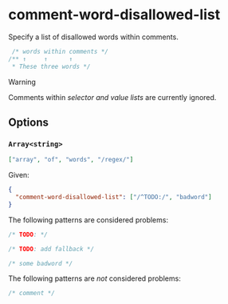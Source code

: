 # comment-word-disallowed-list

Specify a list of disallowed words within comments.

<!-- prettier-ignore -->
```css
 /* words within comments */
/** ↑     ↑      ↑
 * These three words */
```

> [!WARNING]
> Comments within _selector and value lists_ are currently ignored.

## Options

### `Array<string>`

```json
["array", "of", "words", "/regex/"]
```

Given:

```json
{
  "comment-word-disallowed-list": ["/^TODO:/", "badword"]
}
```

The following patterns are considered problems:

<!-- prettier-ignore -->
```css
/* TODO: */
```

<!-- prettier-ignore -->
```css
/* TODO: add fallback */
```

<!-- prettier-ignore -->
```css
/* some badword */
```

The following patterns are _not_ considered problems:

<!-- prettier-ignore -->
```css
/* comment */
```
